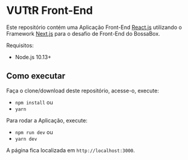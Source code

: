 # VUTtR Front-End

Este repositório contém uma Aplicação Front-End [React.js](https://reactjs.org/) utilizando o Framework [Next.js](https://nextjs.org/) para o desafio de Front-End do BossaBox.

Requisitos:
* Node.js 10.13+

## Como executar
Faça o clone/download deste repositório, acesse-o, execute:
* `npm install` ou
* `yarn`

Para rodar a Aplicação, execute:
* `npm run dev` ou
* `yarn dev`

A página fica localizada em `http://localhost:3000`.